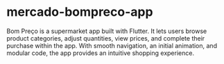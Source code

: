 # mercado-bompreco-app
Bom Preço is a supermarket app built with Flutter. It lets users browse product categories, adjust quantities, view prices, and complete their purchase within the app. With smooth navigation, an initial animation, and modular code, the app provides an intuitive shopping experience.
